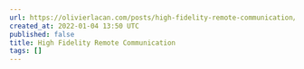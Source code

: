 ```yaml
---
url: https://olivierlacan.com/posts/high-fidelity-remote-communication/
created_at: 2022-01-04 13:50 UTC
published: false
title: High Fidelity Remote Communication
tags: []
---
```



